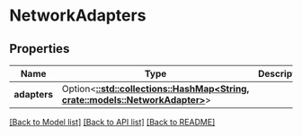 # NetworkAdapters

## Properties

Name | Type | Description | Notes
------------ | ------------- | ------------- | -------------
**adapters** | Option<[**::std::collections::HashMap<String, crate::models::NetworkAdapter>**](NetworkAdapter.md)> |  | [optional]

[[Back to Model list]](../README.md#documentation-for-models) [[Back to API list]](../README.md#documentation-for-api-endpoints) [[Back to README]](../README.md)



